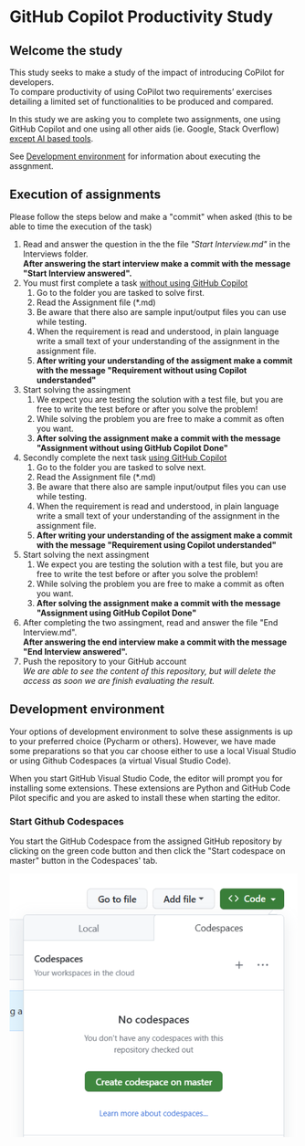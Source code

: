 # GitHub Copilot Productivity Study

## Welcome the study

This study seeks to make a study of the impact of introducing CoPilot for developers.   
To compare productivity of using CoPilot two requirements’ exercises detailing a limited set of functionalities to be produced and compared.

In this study we are asking you to complete two assignments, one using GitHub Copilot and one using all other aids (ie. Google, Stack Overflow) <U>except AI based tools</U>.

See [Development environment](#DevEnvironment) for information about executing the assgnment.

## Execution of assignments

Please follow the steps below and make a "commit" when asked (this to be able to time the execution of the task)

1. Read and answer the question in the the file _"Start Interview.md"_ in the Interviews folder.  
__After answering the start interview make a commit with the message "Start Interview answered".__
1. You must first complete a task <U>without using GitHub Copilot</U>
    1. Go to the folder you are tasked to solve first.
    1. Read the Assignment file (*.md)
    1. Be aware that there also are sample input/output files you can use while testing.  
    1. When the requirement is read and understood, in plain language write a small text of your understanding of the assignment in the assignment file.
    1. __After writing your understanding of the assigment make a commit with the message "Requirement without using Copilot understanded"__
1. Start solving the assingment    
   1. We expect you are testing the solution with a test file, but you are free to write the test before or after you solve the problem!
   1. While solving the problem you are free to make a commit as often you want.
   1. __After solving the assignment make a commit with the message "Assignment without using GitHub Copilot Done"__
1. Secondly complete the next task <U>using GitHub Copilot</u>
    1. Go to the folder you are tasked to solve next.
    1. Read the Assignment file (*.md)
    1. Be aware that there also are sample input/output files you can use while testing.  
    1. When the requirement is read and understood, in plain language write a small text of your understanding of the assignment in the assignment file.
    1. __After writing your understanding of the assigment make a commit with the message "Requirement using Copilot understanded"__
1. Start solving the next assingment    
   1. We expect you are testing the solution with a test file, but you are free to write the test before or after you solve the problem!
   1. While solving the problem you are free to make a commit as often you want.
   1. __After solving the assignment make a commit with the message "Assignment using GitHub Copilot Done"__
1. After completing the two assingment, read and answer the file "End Interview.md".  
__After answering the end interview make a commit with the message "End Interview answered".__
1. Push the repository to your GitHub account  
_We are able to see the content of this repository, but will delete the access as soon we are finish evaluating the result._

## <a name="DevEnvironment"></a> Development environment

Your options of development environment to solve these assignments is up to your preferred choice (Pycharm or others). 
However, we have made some preparations so that you car choose either to use a local Visual Studio or using Github Codespaces (a virtual Visual Studio Code).

When you start GitHub Visual Studio Code, the editor will prompt you for installing some extensions. 
These extensions are Python and GitHub Code Pilot specific and you are asked to install these when starting the editor.

### Start Github Codespaces

You start the GitHub Codespace from the assigned GitHub repository by clicking on the green code button and then click the "Start codespace on master" button in the Codespaces' tab.

![StartGitHubCodespace](./Attachments/GitHubCodespacesCreation.png)
